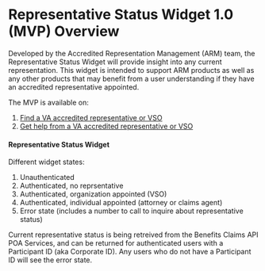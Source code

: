 # Representative Status Widget 1.0 (MVP) Overview

Developed by the Accredited Representation Management (ARM) team, the Representative Status Widget will provide insight into any current representation.  This widget is intended to support ARM products as well as any other products that may benefit from a user understanding if they have an accredited representative appointed.  

The MVP is available on:
   1. [Find a VA accredited representative or VSO](https://www.va.gov/get-help-from-accredited-representative/find-rep/)
   2. [Get help from a VA accredited representative or VSO](https://www.va.gov/get-help-from-accredited-representative/)

#### Representative Status Widget 

Different widget states:
1. Unauthenticated
2. Authenticated, no reprsentative
3. Authenticated, organization appointed (VSO)
4. Authenticated, individual appointed (attorney or claims agent)
5. Error state (includes a number to call to inquire about representative status)

Current representative status is being retreived from the Benefits Claims API POA Services, and can be returned for authenticated users with a Participant ID (aka Corporate ID).  Any users who do not have a Participant ID will see the error state.
